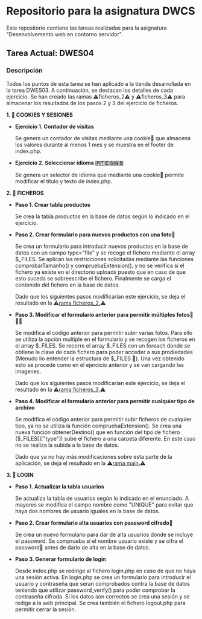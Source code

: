 # Repositorio para la asignatura DWCS

Este repositorio contiene las tareas realizadas para la asignatura "Desenvolvemento web en contorno servidor".


## Tarea Actual: DWES04

### Descripción

Todos los puntos de esta tarea se han aplicado a la tienda desarrollada en la tarea DWES03. A continuación, se destacan los detalles de cada ejercicio. Se han creado las ramas ⚠️ficheros_2⚠️ y ⚠️ficheros_3⚠️ para almacenar los resultados de los pasos 2 y 3 del ejercicio de ficheros.

**1. 🍪 COOKIES Y SESIONES**
   - **Ejercicio 1. Contador de visitas**

     Se genera un contador de visitas mediante una cookie🍪 que almacena los valores durante al menos 1 mes y se muestra en el footer de index.php.
   - **Ejercicio 2. Seleccionar idioma 🇵🇹🇪🇸🇬🇧**

     Se genera un selector de idioma que mediante una cookie🍪 permite modificar el título y texto de index.php.

**2. 📂 FICHEROS**
   - **Paso 1. Crear tabla productos**

     Se crea la tabla productos en la base de datos según lo indicado en el ejercicio.
   - **Paso 2. Crear formulario para nuevos productos con una foto📸**

     Se crea un formulario para introducir nuevos productos en la base de datos con un campo type="file" y se recoge el fichero mediante el array $_FILES. Se aplican las restricciones solicitadas mediante las funciones comprobarTamanho() y compruebaExtension(), y no se verifica si el fichero ya existe en el directorio uploads puesto que en caso de que esto suceda se sobreescribe el fichero. Finalmente se carga el contenido del fichero en la base de datos.
     
     Dado que los siguientes pasos modificarían este ejercicio, se deja el resultado en la ⚠️[rama ficheros_2.](https://github.com/PabloTabernero/DWCS-Tareas/tree/ficheros_2)⚠️
   - **Paso 3. Modificar el formulario anterior para permitir múltiples fotos📸📸📸**

     Se modifica el código anterior para permitir subir varias fotos. Para ello se utiliza la opción multiple en el formulario y se recogen los ficheros en el array $_FILES. Se recorre el array $_FILES con un foreach donde se obtiene la clave de cada fichero para poder acceder a sus prodiedades (Menudo lío entender la estructura de $_FILES 🙈). Una vez obtenido esto se procede como en el ejercicio anterior y se van cargando las imagenes.
       
     Dado que los siguientes pasos modificarían este ejercicio, se deja el resultado en la ⚠️[rama ficheros_3.](https://github.com/PabloTabernero/DWCS-Tareas/tree/ficheros_3)⚠️
   - **Paso 4. Modificar el formulario anterior para permitir cualquier tipo de archivo**

     Se modifica el código anterior para permitir subir ficheros de cualquier tipo, ya no se utiliza la función compruebaExtension(). Se crea una nueva función obtenerDestino() que en función del tipo de fichero ($_FILES[]["type"]) sube el fichero a una carpeta diferente. En este caso no se realiza la subida a la
     base de datos.
     
     Dado que ya no hay más modificaciones sobre esta parte de la aplicación, se deja el resultado en la ⚠️[rama main.](https://github.com/PabloTabernero/DWCS-Tareas/tree/main)⚠️

**3. 🚪 LOGIN**
   - **Paso 1. Actualizar la tabla usuarios**

      Se actualiza la tabla de usuarios según lo indicado en el enunciado. A mayores se modifica el campo nombre como "UNIQUE" para evitar que haya dos nombres de usuario iguales en la base de datos.
   - **Paso 2. Crear formulario alta usuarios con password cifrado🔐**

      Se crea un nuevo formulario para dar de alta usuarios donde se incluye el password. Se comprueba si el nombre usuario existe y se cifra el password🔐 antes de darlo de alta en la base de datos.
   - **Paso 3. Generar formulario de login**

     Desde index.php se redirige al fichero login.php en caso de que no haya una sesión activa. En login.php se crea un formulario para introducir el usuario y contraseña que seran comprobados contra la base de datos teniendo que utilizar password_verify() para poder comprobar la contraseña cifrada. Si los datos son correctos se crea una sesión y se redige a la web principal. Se crea también el fichero logout.php para permitir cerrar la sesión.
